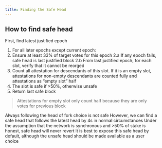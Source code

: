 ```yaml
---
title: Finding the Safe Head
---
```


## How to find safe head

First, find latest justified epoch

1. For all later epochs except current epoch:
2. Ensure at least 33% of target votes for this epoch 2.a If any epoch fails, safe head is last justified block 2.b From last justified epoch, for each slot, verify that it cannot be reorged
3. Count all attestation for descendants of this slot. If it is an empty slot, attestations for non-empty descendants are counted fully and attestations as “empty slot” half
4. The slot is safe if >50%, otherwise unsafe
5. Return last safe block

> Attestations for empty slot only count half because they are only votes for previous block

Always following the head of fork choice is not safe However, we can find a safe head that follows the latest head by 4s in normal circumstances Under the assumption that the network is synchronous and >50% of stake is honest, safe head will never revert It is best to expose this safe head by default, although the unsafe head should be made available as a user choice
